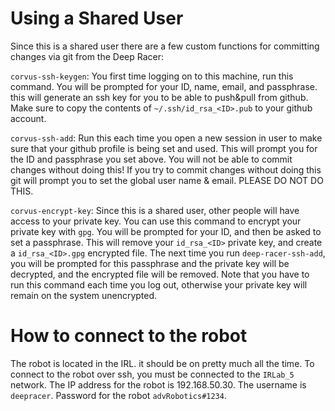 # Using a Shared User
Since this is a shared user there are a few custom functions for committing changes via git from the Deep Racer:

`corvus-ssh-keygen`: You first time logging on to this machine, run this command. You will be prompted for your ID, name, email, and passphrase. this will generate an ssh key for you to be able to push&pull from github. Make sure to copy the contents of `~/.ssh/id_rsa_<ID>.pub` to your github account.
 
`corvus-ssh-add`: Run this each time you open a new session in user to make sure that your github profile is being set and used. This will prompt you for the ID and passphrase you set above. You will not be able to commit changes without doing this! If you try to commit changes without doing this git will prompt you to set the global user name & email. PLEASE DO NOT DO THIS.
 
`corvus-encrypt-key`: Since this is a shared user, other people will have access to your private key. You can use this command to encrypt your private key with `gpg`. You will be prompted for your ID, and then be asked to set a passphrase. This will remove your `id_rsa_<ID>` private key, and create a `id_rsa_<ID>.gpg` encrypted file. The next time you run `deep-racer-ssh-add`, you will be prompted for this passphrase and the private key will be decrypted, and the encrypted file will be removed. Note that you have to run this command each time you log out, otherwise your private key will remain on the system unencrypted.
 
# How to connect to the robot
The robot is located in the IRL. it should be on pretty much all the time. To connect to the robot over ssh, you must be connected to the `IRLab_5` network. The IP address for the robot is 192.168.50.30. The username is `deepracer`. Password for the robot `advRobotics#1234`.
